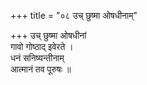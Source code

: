 +++
title = "०८ उच् छुष्मा ओषधीनाम्"

+++
उच् छुष्मा ओषधीनां  
गावो गोष्ठाद् इवेरते ।  
धनं सनिष्यन्तीनाम्  
आत्मानं तव पूरुषः ॥